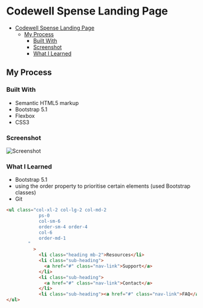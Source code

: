 # Codewell Spense Landing Page

- [Codewell Spense Landing Page](#codewell-spense-landing-page)
  - [My Process](#my-process)
    - [Built With](#built-with)
    - [Screenshot](#screenshot)
    - [What I Learned](#what-i-learned)

## My Process

### Built With

- Semantic HTML5 markup
- Bootstrap 5.1
- Flexbox
- CSS3

### Screenshot

![Screenshot](./screenshot.png)

### What I Learned

- Bootstrap 5.1
- using the order property to prioritise certain elements (used Bootstrap classes)
- Git

```html
<ul class="col-xl-2 col-lg-2 col-md-2
            ps-0
            col-sm-6
            order-sm-4 order-4
            col-6
            order-md-1
        "
          >
            <li class="heading mb-2">Resources</li>
            <li class="sub-heading">
              <a href="#" class="nav-link">Support</a>
            </li>
            <li class="sub-heading">
              <a href="#" class="nav-link">Contact</a>
            </li>
            <li class="sub-heading"><a href="#" class="nav-link">FAQ</a></li>
</ul>
```

